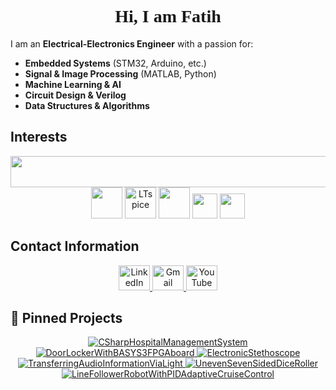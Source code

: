 <h1 align="center" style="font-family: 'Times New Roman', serif; font-weight: bold;">Hi, I am Fatih</h1>

I am an **Electrical-Electronics Engineer** with a passion for:

- **Embedded Systems** (STM32, Arduino, etc.)  
- **Signal & Image Processing** (MATLAB, Python)  
- **Machine Learning & AI**  
- **Circuit Design & Verilog**  
- **Data Structures & Algorithms**

  
## **Interests**
<div align="center">
  <!-- Icons from skillicons.dev -->
  <img src="https://skillicons.dev/icons?i=c,cpp,cs,python,mysql,matlab,arduino,raspberrypi,vscode,github" width="800" height="50">
  
  <!-- VHDL -->
  <img src="https://avatars.githubusercontent.com/u/21169439?s=280&v=4" width="50">
  
  <!-- LTspice -->
  <img src="https://i.redd.it/x6gnx2y78vy51.png" width="50" alt="LTspice">

  <!-- Signal Processing -->
  <img src="https://banner2.cleanpng.com/20180330/tde/avicp1c36.webp" height="50" width="50">

  <!-- STM32 -->
  <img src="https://wiki.st.com/stm32mpu/nsfr_img_auth.php/archive/c/c5/20211105095744%21ST_logo.png" height="40">

  <!-- Microsoft Office -->
  <img src="https://upload.wikimedia.org/wikipedia/commons/thumb/0/0e/Microsoft_365_%282022%29.svg/800px-Microsoft_365_%282022%29.svg.png" height="40">
</div>

## **Contact Information**
<p align="center">
  <a href="https://linkedin.com/in/mfatihg">
    <img src="https://upload.wikimedia.org/wikipedia/commons/thumb/c/ca/LinkedIn_logo_initials.png/600px-LinkedIn_logo_initials.png?20140125013055" width="50" height="40" alt="LinkedIn">
  </a>
  <a href="mailto:fatihgogus3@gmail.com">
    <img src="https://upload.wikimedia.org/wikipedia/commons/thumb/7/7e/Gmail_icon_%282020%29.svg/2560px-Gmail_icon_%282020%29.svg.png" width="50" height="40" alt="Gmail">
  </a>
  <a href="https://youtube.com/c/MehmetFatihGöğüş">
    <img src="https://upload.wikimedia.org/wikipedia/commons/e/ef/Youtube_logo.png" width="50" height="40" alt="YouTube">
  </a>
</p>

## 📌 **Pinned Projects**
<p align="center">
  <a href="https://github.com/mfatihg/CSharpHospitalManagementSystem">
    <img src="https://github-readme-stats.vercel.app/api/pin/?username=mfatihg&repo=CSharpHospitalManagementSystem&theme=dark" alt="CSharpHospitalManagementSystem">
  </a>
  <a href="https://github.com/mfatihg/DoorLockerWithBASYS3FPGAboard">
    <img src="https://github-readme-stats.vercel.app/api/pin/?username=mfatihg&repo=DoorLockerWithBASYS3FPGAboard&theme=dark" alt="DoorLockerWithBASYS3FPGAboard">
  </a>
  <a href="https://github.com/mfatihg/ElectronicStethoscope">
    <img src="https://github-readme-stats.vercel.app/api/pin/?username=mfatihg&repo=ElectronicStethoscope&theme=dark" alt="ElectronicStethoscope">
  </a>
  <a href="https://github.com/mfatihg/TransferringAudioInformationViaLight">
    <img src="https://github-readme-stats.vercel.app/api/pin/?username=mfatihg&repo=TransferringAudioInformationViaLight&theme=dark" alt="TransferringAudioInformationViaLight">
  </a>
  <a href="https://github.com/mfatihg/UnevenSevenSidedDiceRoller">
    <img src="https://github-readme-stats.vercel.app/api/pin/?username=mfatihg&repo=UnevenSevenSidedDiceRoller&theme=dark" alt="UnevenSevenSidedDiceRoller">
  </a>
  <a href="https://github.com/mfatihg/LineFollowerRobotWithPIDAdaptiveCruiseControl">
    <img src="https://github-readme-stats.vercel.app/api/pin/?username=mfatihg&repo=LineFollowerRobotWithPIDAdaptiveCruiseControl&theme=dark" alt="LineFollowerRobotWithPIDAdaptiveCruiseControl">
  </a>
</p>
